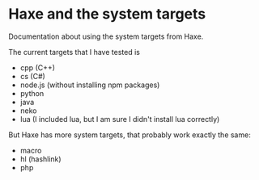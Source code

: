 # Haxe and the system targets

Documentation about using the system targets from Haxe.

The current targets that I have tested is

- cpp (C++)
- cs (C#)
- node.js (without installing npm packages)
- python
- java
- neko
- lua (I included lua, but I am sure I didn't install lua correctly)

But Haxe has more system targets, that probably work exactly the same:

- macro
- hl (hashlink)
- php





